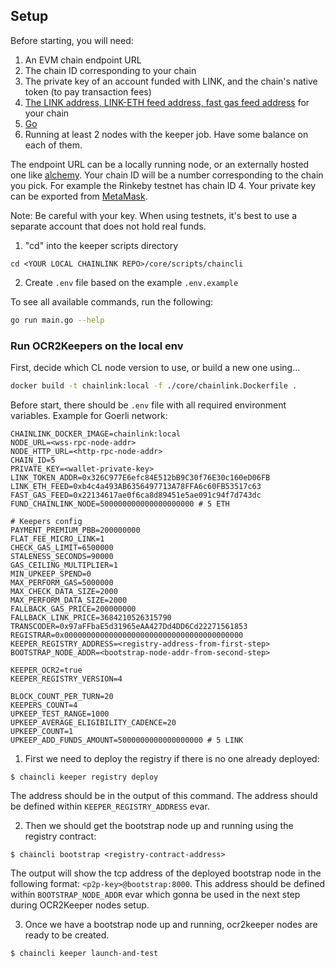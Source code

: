 ## Setup

Before starting, you will need:
1. An EVM chain endpoint URL
2. The chain ID corresponding to your chain
3. The private key of an account funded with LINK, and the chain's native token
   (to pay transaction fees)
4. [The LINK address, LINK-ETH feed address, fast gas feed address](https://docs.chain.link/docs/chainlink-keepers/introduction/#onboarding-steps)
   for your chain
5. [Go](https://go.dev/doc/install)
6. Running at least 2 nodes with the keeper job. Have some balance on each of them.

The endpoint URL can be a locally running node, or an externally hosted one like
[alchemy](https://www.alchemy.com/). Your chain ID will be a number
corresponding to the chain you pick. For example the Rinkeby testnet has chain
ID 4. Your private key can be exported from [MetaMask](https://metamask.zendesk.com/hc/en-us/articles/360015289632-How-to-Export-an-Account-Private-Key).

Note: Be careful with your key. When using testnets, it's best to use a separate
account that does not hold real funds.

1. "cd" into the keeper scripts  directory
```shell
cd <YOUR LOCAL CHAINLINK REPO>/core/scripts/chaincli
```
2. Create `.env` file based on the example `.env.example`

To see all available commands, run the following:
```bash
go run main.go --help
```

### Run OCR2Keepers on the local env

First, decide which CL node version to use, or build a new one using...

```bash
docker build -t chainlink:local -f ./core/chainlink.Dockerfile .
```

Before start, there should be `.env` file with all required environment variables. Example for Goerli network:
```.dotenv
CHAINLINK_DOCKER_IMAGE=chainlink:local
NODE_URL=<wss-rpc-node-addr>
NODE_HTTP_URL=<http-rpc-node-addr>
CHAIN_ID=5
PRIVATE_KEY=<wallet-private-key>
LINK_TOKEN_ADDR=0x326C977E6efc84E512bB9C30f76E30c160eD06FB
LINK_ETH_FEED=0xb4c4a493AB6356497713A78FFA6c60FB53517c63
FAST_GAS_FEED=0x22134617ae0f6ca8d89451e5ae091c94f7d743dc
FUND_CHAINLINK_NODE=500000000000000000000 # 5 ETH

# Keepers config
PAYMENT_PREMIUM_PBB=200000000
FLAT_FEE_MICRO_LINK=1
CHECK_GAS_LIMIT=6500000
STALENESS_SECONDS=90000
GAS_CEILING_MULTIPLIER=1
MIN_UPKEEP_SPEND=0
MAX_PERFORM_GAS=5000000
MAX_CHECK_DATA_SIZE=2000
MAX_PERFORM_DATA_SIZE=2000
FALLBACK_GAS_PRICE=200000000
FALLBACK_LINK_PRICE=3684210526315790
TRANSCODER=0x97aFFbaE5d31965eAA427Dd4DD6Cd22271561853
REGISTRAR=0x0000000000000000000000000000000000000000
KEEPER_REGISTRY_ADDRESS=<registry-address-from-first-step>
BOOTSTRAP_NODE_ADDR=<bootstrap-node-addr-from-second-step>

KEEPER_OCR2=true
KEEPER_REGISTRY_VERSION=4

BLOCK_COUNT_PER_TURN=20
KEEPERS_COUNT=4
UPKEEP_TEST_RANGE=1000
UPKEEP_AVERAGE_ELIGIBILITY_CADENCE=20
UPKEEP_COUNT=1
UPKEEP_ADD_FUNDS_AMOUNT=5000000000000000000 # 5 LINK
```

1. First we need to deploy the registry if there is no one already deployed:
```shell
$ chaincli keeper registry deploy
```
The address should be in the output of this command. The address should be defined within `KEEPER_REGISTRY_ADDRESS` evar.

2. Then we should get the bootstrap node up and running using the registry contract:
```shell
$ chaincli bootstrap <registry-contract-address>
```
The output will show the tcp address of the deployed bootstrap node in the following format: `<p2p-key>@bootstrap:8000`.
This address should be defined within `BOOTSTRAP_NODE_ADDR` evar which gonna be used in the next step during OCR2Keeper nodes setup.

3. Once we have a bootstrap node up and running, ocr2keeper nodes are ready to be created.
```shell
$ chaincli keeper launch-and-test
```
